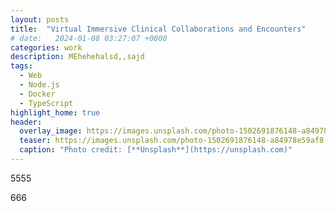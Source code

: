 ```yaml
---
layout: posts
title:  "Virtual Immersive Clinical Collaborations and Encounters"
# date:   2024-01-08 03:27:07 +0000
categories: work
description: MEhehehalsd,,sajd
tags: 
  - Web 
  - Node.js
  - Docker 
  - TypeScript 
highlight_home: true
header:
  overlay_image: https://images.unsplash.com/photo-1502691876148-a84978e59af8
  teaser: https://images.unsplash.com/photo-1502691876148-a84978e59af8
  caption: "Photo credit: [**Unsplash**](https://unsplash.com)"
---
```



5555

666